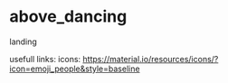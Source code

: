# above_dancing
landing


usefull links:
icons: https://material.io/resources/icons/?icon=emoji_people&style=baseline
